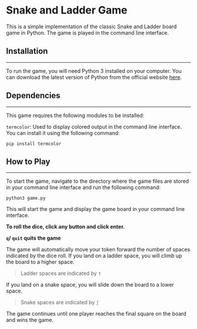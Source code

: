 # Snake and Ladder Game
This is a simple implementation of the classic Snake and Ladder board game in Python. The game is played in the command line interface.

## Installation
---
To run the game, you will need Python 3 installed on your computer. You can download the latest version of Python from the official website [here](https://www.python.org/downloads/).


## Dependencies
---
This game requires the following modules to be installed:

`termcolor`: Used to display colored output in the command line interface. You can install it using the following command:

```pip install termcolor```

## How to Play
---
To start the game, navigate to the directory where the game files are stored in your command line interface and run the following command:

```python3 game.py```

This will start the game and display the game board in your command line interface.

**To roll the dice, click any button and click enter.** 

**`q`/ `quit` quits the game**

The game will automatically move your token forward the number of spaces indicated by the dice roll.
If you land on a ladder space, you will climb up the board to a higher space.
> Ladder spaces are indicated by `†`

If you land on a snake space, you will slide down the board to a lower space.
> Snake spaces are indicated by `∫`

The game continues until one player reaches the final square on the board and wins the game.
